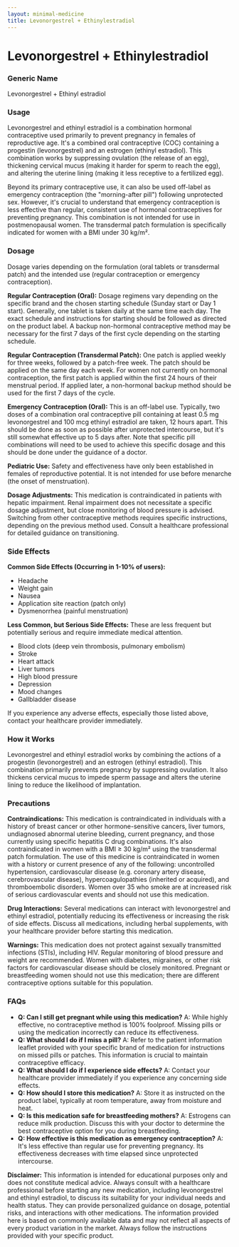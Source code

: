 ```yaml
---
layout: minimal-medicine
title: Levonorgestrel + Ethinylestradiol
---
```


# Levonorgestrel + Ethinylestradiol
### Generic Name
Levonorgestrel + Ethinyl estradiol

### Usage
Levonorgestrel and ethinyl estradiol is a combination hormonal contraceptive used primarily to prevent pregnancy in females of reproductive age.  It's a combined oral contraceptive (COC) containing a progestin (levonorgestrel) and an estrogen (ethinyl estradiol).  This combination works by suppressing ovulation (the release of an egg), thickening cervical mucus (making it harder for sperm to reach the egg), and altering the uterine lining (making it less receptive to a fertilized egg).  

Beyond its primary contraceptive use, it can also be used off-label as emergency contraception (the "morning-after pill") following unprotected sex.  However,  it's crucial to understand that emergency contraception is less effective than regular, consistent use of hormonal contraceptives for preventing pregnancy.  This combination is not intended for use in postmenopausal women.  The transdermal patch formulation is specifically indicated for women with a BMI under 30 kg/m².

### Dosage
Dosage varies depending on the formulation (oral tablets or transdermal patch) and the intended use (regular contraception or emergency contraception).

**Regular Contraception (Oral):**  Dosage regimens vary depending on the specific brand and the chosen starting schedule (Sunday start or Day 1 start). Generally, one tablet is taken daily at the same time each day.  The exact schedule and instructions for starting should be followed as directed on the product label.  A backup non-hormonal contraceptive method may be necessary for the first 7 days of the first cycle depending on the starting schedule.

**Regular Contraception (Transdermal Patch):** One patch is applied weekly for three weeks, followed by a patch-free week. The patch should be applied on the same day each week. For women not currently on hormonal contraception, the first patch is applied within the first 24 hours of their menstrual period.  If applied later, a non-hormonal backup method should be used for the first 7 days of the cycle.

**Emergency Contraception (Oral):** This is an off-label use.  Typically, two doses of a combination oral contraceptive pill containing at least 0.5 mg levonorgestrel and 100 mcg ethinyl estradiol are taken, 12 hours apart.  This should be done as soon as possible after unprotected intercourse, but it's still somewhat effective up to 5 days after.  Note that specific pill combinations will need to be used to achieve this specific dosage and this should be done under the guidance of a doctor.

**Pediatric Use:** Safety and effectiveness have only been established in females of reproductive potential.  It is not intended for use before menarche (the onset of menstruation).

**Dosage Adjustments:**  This medication is contraindicated in patients with hepatic impairment. Renal impairment does not necessitate a specific dosage adjustment, but close monitoring of blood pressure is advised.  Switching from other contraceptive methods requires specific instructions, depending on the previous method used. Consult a healthcare professional for detailed guidance on transitioning.


### Side Effects
**Common Side Effects (Occurring in 1-10% of users):**

* Headache
* Weight gain
* Nausea
* Application site reaction (patch only)
* Dysmenorrhea (painful menstruation)

**Less Common, but Serious Side Effects:**  These are less frequent but potentially serious and require immediate medical attention.

* Blood clots (deep vein thrombosis, pulmonary embolism)
* Stroke
* Heart attack
* Liver tumors
* High blood pressure
* Depression
* Mood changes
* Gallbladder disease


If you experience any adverse effects, especially those listed above, contact your healthcare provider immediately.

### How it Works
Levonorgestrel and ethinyl estradiol works by combining the actions of a progestin (levonorgestrel) and an estrogen (ethinyl estradiol).  This combination primarily prevents pregnancy by suppressing ovulation.  It also thickens cervical mucus to impede sperm passage and alters the uterine lining to reduce the likelihood of implantation.

### Precautions
**Contraindications:** This medication is contraindicated in individuals with a history of breast cancer or other hormone-sensitive cancers, liver tumors, undiagnosed abnormal uterine bleeding, current pregnancy, and those currently using specific hepatitis C drug combinations.  It's also contraindicated in women with a BMI ≥ 30 kg/m² using the transdermal patch formulation. The use of this medicine is contraindicated in women with a history or current presence of any of the following: uncontrolled hypertension, cardiovascular disease (e.g. coronary artery disease, cerebrovascular disease), hypercoagulopathies (inherited or acquired), and thromboembolic disorders.  Women over 35 who smoke are at increased risk of serious cardiovascular events and should not use this medication.

**Drug Interactions:**  Several medications can interact with levonorgestrel and ethinyl estradiol, potentially reducing its effectiveness or increasing the risk of side effects.  Discuss all medications, including herbal supplements, with your healthcare provider before starting this medication.

**Warnings:**  This medication does not protect against sexually transmitted infections (STIs), including HIV.  Regular monitoring of blood pressure and weight are recommended.  Women with diabetes, migraines, or other risk factors for cardiovascular disease should be closely monitored.  Pregnant or breastfeeding women should not use this medication; there are different contraceptive options suitable for this population.



### FAQs
* **Q:  Can I still get pregnant while using this medication?** A:  While highly effective, no contraceptive method is 100% foolproof.  Missing pills or using the medication incorrectly can reduce its effectiveness.
* **Q: What should I do if I miss a pill?** A: Refer to the patient information leaflet provided with your specific brand of medication for instructions on missed pills or patches. This information is crucial to maintain contraceptive efficacy.
* **Q: What should I do if I experience side effects?** A: Contact your healthcare provider immediately if you experience any concerning side effects.
* **Q: How should I store this medication?** A: Store it as instructed on the product label, typically at room temperature, away from moisture and heat.
* **Q: Is this medication safe for breastfeeding mothers?** A: Estrogens can reduce milk production.  Discuss this with your doctor to determine the best contraceptive option for you during breastfeeding.
* **Q: How effective is this medication as emergency contraception?** A: It's less effective than regular use for preventing pregnancy.  Its effectiveness decreases with time elapsed since unprotected intercourse.


**Disclaimer:** This information is intended for educational purposes only and does not constitute medical advice. Always consult with a healthcare professional before starting any new medication, including levonorgestrel and ethinyl estradiol, to discuss its suitability for your individual needs and health status.  They can provide personalized guidance on dosage, potential risks, and interactions with other medications.  The information provided here is based on commonly available data and may not reflect all aspects of every product variation in the market. Always follow the instructions provided with your specific product.
